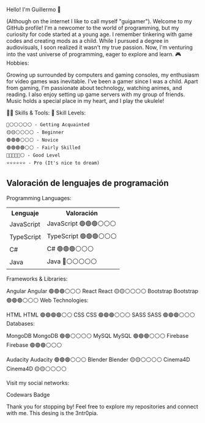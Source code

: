 Hello! I'm Guillermo 👋

(Although on the internet I like to call myself "guigamer").
Welcome to my GitHub profile! I'm a newcomer to the world of programming, but my curiosity for code started at a young age. I remember tinkering with game codes and creating mods as a child. While I pursued a degree in audiovisuals, I soon realized it wasn't my true passion. Now, I'm venturing into the vast universe of programming, eager to explore and learn.
🎮 Hobbies:

Growing up surrounded by computers and gaming consoles, my enthusiasm for video games was inevitable. I've been a gamer since I was a child. Apart from gaming, I'm passionate about technology, watching animes, and reading. I also enjoy setting up game servers with my group of friends. Music holds a special place in my heart, and I play the ukulele!

👩‍💻 Skills & Tools:
🌟 Skill Levels:

    🔴⚪⚪⚪⚪⚪ - Getting Acquainted
    🟡🟡⚪⚪⚪⚪ - Beginner
    🟢🟢🟢⚪⚪⚪ - Novice
    🟢🟢🟢🟢⚪⚪ - Fairly Skilled
    🔵🔵🔵🔵🔵⚪ - Good Level
    ⭐⭐⭐⭐⭐⭐ - Pro (It's nice to dream)
		 
<html>
<head>
    
</head>
<body>

<h2>Valoración de lenguajes de programación</h2>
  Programming Languages:

<table>
    <tr>
        <th>Lenguaje</th>
        <th>Valoración</th>
    </tr>
    <tr>
        <td>JavaScript</td>
        <td>JavaScript 🟢🟢🟢⚪⚪⚪</td>
    </tr>
    <tr>
        <td>TypeScript</td>
        <td>TypeScript 🟢🟢🟢⚪⚪⚪</td>
    </tr>
    <tr>
        <td>C#</td>
        <td>C# 🟢🟢🟢⚪⚪⚪</td>
    </tr>
    <tr>
        <td>Java</td>
        <td>Java 🔴⚪⚪⚪⚪⚪</td>
    </tr>
</table>

</body>
</html>
Frameworks & Libraries:
		
Angular 	Angular 	🟢🟢🟢⚪⚪⚪
React 	React 	🟡🟡⚪⚪⚪⚪
Bootstrap 	Bootstrap 	🟢🟢🟢⚪⚪⚪
Web Technologies:
		
HTML 	HTML 	🟢🟢🟢🟢⚪⚪
CSS 	CSS 	🟢🟢🟢⚪⚪⚪
SASS 	SASS 	🟢🟢🟢⚪⚪⚪
Databases:
		
MongoDB 	MongoDB 	🟢🟢⚪⚪⚪⚪
MySQL 	MySQL 	🟢🟢🟢⚪⚪⚪
Firebase 	Firebase 	🟢🟢🟢⚪⚪⚪

		
Audacity 	Audacity 	🟢🟢🟢⚪⚪⚪
Blender 	Blender 	🟡🟡⚪⚪⚪⚪
Cinema4D 	Cinema4D 	🟡🟡⚪⚪⚪⚪

Visit my social networks:

Codewars Badge

Thank you for stopping by! Feel free to explore my repositories and connect with me.
This desing is the 3ntr0pia.
